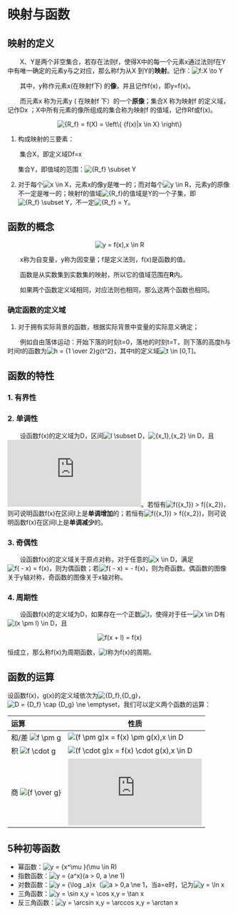 # 映射与函数

## 映射的定义

&emsp;&emsp;X、Y是两个非空集合，若存在法则f，使得X中的每一个元素x通过法则f在Y中有唯一确定的元素y与之对应，那么称f为从X 到Y的**映射**。记作：<img src="https://latex.codecogs.com/gif.latex?f:X&space;\to&space;Y" title="f:X \to Y" />

&emsp;&emsp;其中，y称作元素x(在映射f下) 的**像**，并且记作f(x)，即y=f(x)。

&emsp;&emsp;而元素x 称为元素y ( 在映射f 下）的一个**原像**；集合X 称为映射f 的定义域，记作Dx ；X中所有元素的像所组成的集合称为映射f 的值域，记作Rf或f(x)。

<center><img src="https://latex.codecogs.com/gif.latex?{R_f}&space;=&space;f(X)&space;=&space;\left\{&space;{f(x)|x&space;\in&space;X}&space;\right\}" title="{R_f} = f(X) = \left\{ {f(x)|x \in X} \right\}" /></center>

<Note type="tip">

1. 构成映射的三要素：

   ​    集合X，即定义域Df=x

   ​    集合Y，即值域的范围：<img src="https://latex.codecogs.com/gif.latex?{R_f}&space;\subset&space;Y" title="{R_f} \subset Y" />

2. 对于每个<img src="https://latex.codecogs.com/gif.latex?x&space;\in&space;X" title="x \in X" />，元素x的像y是唯一的；而对每个<img src="https://latex.codecogs.com/gif.latex?y&space;\in&space;R" title="y \in R" />，元素y的原像不一定是唯一的；映射f的值域<img src="https://latex.codecogs.com/gif.latex?{R_f}" title="{R_f}" />的值域是Y的一个子集，即<img src="https://latex.codecogs.com/gif.latex?{R_f}&space;\subset&space;Y" title="{R_f} \subset Y" />，不一定<img src="https://latex.codecogs.com/gif.latex?{R_f}&space;=&space;Y" title="{R_f} = Y" />。

</Note>



## 函数的概念

<center><img src="https://latex.codecogs.com/gif.latex?y&space;=&space;f(x),x&space;\in&space;R" title="y = f(x),x \in R" /></center>

&emsp;&emsp;x称为自变量，y称为因变量；f是定义法则，f(x)是函数的值。

&emsp;&emsp;函数是从实数集到实数集的映射，所以它的值域范围在**R**内。

&emsp;&emsp;如果两个函数定义域相同，对应法则也相同，那么这两个函数也相同。



### 确定函数的定义域

1. 对于拥有实际背景的函数，根据实际背景中变量的实际意义确定；

&emsp;&emsp;例如自由落体运动：开始下落的时刻t=0，落地的时刻t=T，则下落的高度h与时间t的函数为<img src="https://latex.codecogs.com/gif.latex?h&space;=&space;{1&space;\over&space;2}g{t^2}" title="h = {1 \over 2}g{t^2}" />，其中t的定义域<img src="https://latex.codecogs.com/gif.latex?t&space;\in&space;[0,T]" title="t \in [0,T]" />。



## 函数的特性

### 1. 有界性

### 2. 单调性

&emsp;&emsp;设函数f(x)的定义域为D，区间<img src="https://latex.codecogs.com/gif.latex?I&space;\subset&space;D" title="I \subset D" />，<img src="https://latex.codecogs.com/gif.latex?{x_1},{x_2}&space;\in&space;I" title="{x_1},{x_2} \in D" />，且![](https://latex.codecogs.com/gif.latex?%7Bx_1%7D%20%3C%20%7Bx_2%7D)。若恒有<img src="https://latex.codecogs.com/gif.latex?f({x_1})&space;>&space;f({x_2})" title="f({x_1}) > f({x_2})" />，则可说明函数f(x)在区间I上是**单调增加**的；若恒有<img src="https://latex.codecogs.com/gif.latex?f({x_1})&space;>&space;f({x_2})" title="f({x_1}) > f({x_2})" />，则可说明函数f(x)在区间I上是**单调减少**的。

### 3. 奇偶性

&emsp;&emsp;设函数f(x)的定义域关于原点对称，对于任意的<img src="https://latex.codecogs.com/gif.latex?x&space;\in&space;D" title="x \in D" />，满足<img src="https://latex.codecogs.com/gif.latex?f(- x)&space;=&space;f(&space;&space;x)" title="f( - x) = f(x)" />，则为偶函数；若<img src="https://latex.codecogs.com/gif.latex?f(&space;-&space;x)&space;=&space;-&space;f(x)" title="f( - x) = - f(x)" />，则为奇函数。偶函数的图像关于y轴对称，奇函数的图像关于x轴对称。

### 4. 周期性

&emsp;&emsp;设函数f(x)的定义域为D，如果存在一个正数<img src="https://latex.codecogs.com/gif.latex?l" title="l" />，使得对于任一<img src="https://latex.codecogs.com/gif.latex?x&space;\in&space;D" title="x \in D" />有<img src="https://latex.codecogs.com/gif.latex?(x&space;\pm&space;l)&space;\in&space;D" title="(x \pm l) \in D" />，且

<center><img src="https://latex.codecogs.com/gif.latex?f(x&space;&plus;&space;l)&space;=&space;f(x)" title="f(x + l) = f(x)" /></center>

恒成立，那么称f(x)为周期函数，<img src="https://latex.codecogs.com/gif.latex?l" title="l" />称为f(x)的周期。



## 函数的运算

设函数f(x)，g(x)的定义域依次为<img src="https://latex.codecogs.com/gif.latex?{D_f},{D_g}" title="{D_f},{D_g}" />，<img src="https://latex.codecogs.com/gif.latex?D&space;=&space;{D_f}&space;\cap&space;{D_g}&space;\ne&space;\emptyset" title="D = {D_f} \cap {D_g} \ne \emptyset" />，我们可以定义两个函数的运算：

| 运算                                                         | 性质                                                         |
| :----------------------------------------------------------- | ------------------------------------------------------------ |
| 和/差 <img src="https://latex.codecogs.com/gif.latex?f&space;\pm&space;g" title="f \pm g" /> | <img src="https://latex.codecogs.com/gif.latex?(f&space;\pm&space;g)x&space;=&space;f(x)&space;\pm&space;g(x),x&space;\in&space;D" title="(f \pm g)x = f(x) \pm g(x),x \in D" /> |
| 积 <img src="https://latex.codecogs.com/gif.latex?f&space;\cdot&space;g" title="f \cdot g" /> | <img src="https://latex.codecogs.com/gif.latex?(f&space;\cdot&space;g)x&space;=&space;f(x)&space;\cdot&space;g(x),x&space;\in&space;D" title="(f \cdot g)x = f(x) \cdot g(x),x \in D" /> |
| 商 <img src="https://latex.codecogs.com/gif.latex?{f&space;\over&space;g}" title="{f \over g}" /> | ![](https://latex.codecogs.com/gif.latex?%5Cleft%28%20%7B%7Bf%20%5Cover%20g%7D%7D%20%5Cright%29%28x%29%20%3D%20%7B%7Bf%28x%29%7D%20%5Cover%20%7Bg%28x%29%7D%7D%2Cx%20%5Cin%20D%5Cbackslash%20%5Cleft%5C%7B%20%7Bx%7Cg%28x%29%20%3D%200%2Cx%20%5Cin%20D%7D%20%5Cright%5C%7D) |



## 5种初等函数

- 幂函数：<img src="https://latex.codecogs.com/gif.latex?y&space;=&space;{x^\mu&space;}(\mu&space;\in&space;R)" title="y = {x^\mu }(\mu \in R)" />
- 指数函数：<img src="https://latex.codecogs.com/gif.latex?y&space;=&space;{a^x}(a&space;>&space;0,&space;a&space;\ne&space;1)" title="y = {a^x}(a > 0, a \ne 1)" />
- 对数函数：<img src="https://latex.codecogs.com/gif.latex?y&space;=&space;{\log&space;_a}x" title="y = {\log _a}x" />（<img src="https://latex.codecogs.com/gif.latex?a&space;>&space;0,a&space;\ne&space;1" title="a > 0,a \ne 1" />，当a=e时，记为<img src="https://latex.codecogs.com/gif.latex?y&space;=&space;\ln&space;x" title="y = \ln x" />
- 三角函数：<img src="https://latex.codecogs.com/gif.latex?y&space;=&space;\sin&space;x,y&space;=&space;\cos&space;x,y&space;=&space;\tan&space;x" title="y = \sin x,y = \cos x,y = \tan x" />
- 反三角函数：<img src="https://latex.codecogs.com/gif.latex?y&space;=&space;\arcsin&space;x,y&space;=&space;\arccos&space;x,y&space;=&space;\arctan&space;x" title="y = \arcsin x,y = \arccos x,y = \arctan x" />

